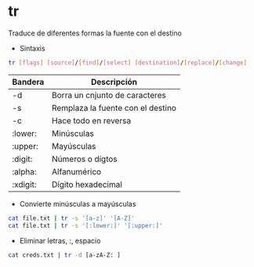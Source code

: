 # tr

Traduce de diferentes formas la fuente con el destino

- Sintaxis
```bash
tr [flags] [source]/[find]/[select] [destination]/[replace]/[change]
```

| Bandera | Descripción |
|---------|---------------|
| -d | Borra un cnjunto de caracteres |
| -s | Remplaza la fuente con el destino |
| -c | Hace todo en reversa
| :lower: | Minúsculas |
| :upper: | Mayúsculas |
| :digit: | Números o dígtos |
| :alpha: | Alfanumérico |
| :xdigit: | Dígito hexadecimal |



- Convierte minúsculas a mayúsculas
```bash
cat file.txt | tr -s '[a-z]' '[A-Z]'
cat file.txt | tr -s '[:lower:]' '[:upper:]'
```

- Eliminar letras, :, espacio
```bash
cat creds.txt | tr -d [a-zA-Z: ]
```


